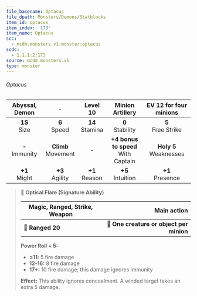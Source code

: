 ```yaml
---
file_basename: Optacus
file_dpath: Monsters/Demons/Statblocks
item_id: optacus
item_index: '173'
item_name: Optacus
scc:
  - mcdm.monsters.v1:monster:optacus
scdc:
  - 1.1.1:2:173
source: mcdm.monsters.v1
type: monster
---
```


###### Optacus

|   Abyssal, Demon    |            -            |      Level 10       |            Minion Artillery             |   EV 12 for four minions   |
| :-----------------: | :---------------------: | :-----------------: | :-------------------------------------: | :------------------------: |
|  **1S**<br/> Size   |    **6**<br/> Speed     | **14**<br/> Stamina |          **0**<br/> Stability           |   **5**<br/> Free Strike   |
| **-**<br/> Immunity | **Climb**<br/> Movement |          -          | **+4 bonus to speed**<br/> With Captain | **Holy 5**<br/> Weaknesses |
|  **+1**<br/> Might  |   **+3**<br/> Agility   | **+1**<br/> Reason  |          **+5**<br/> Intuition          |    **+1**<br/> Presence    |

<!-- -->
> 🏹 **Optical Flare (Signature Ability)**
>
> | **Magic, Ranged, Strike, Weapon** |                          **Main action** |
> | --------------------------------- | ---------------------------------------: |
> | **📏 Ranged 20**                  | **🎯 One creature or object per minion** |
>
> **Power Roll + 5:**
>
> - **≤11:** 5 fire damage
> - **12-16:** 8 fire damage
> - **17+:** 10 fire damage; this damage ignores immunity
>
> **Effect:** This ability ignores concealment. A winded target takes an extra 5 damage.
